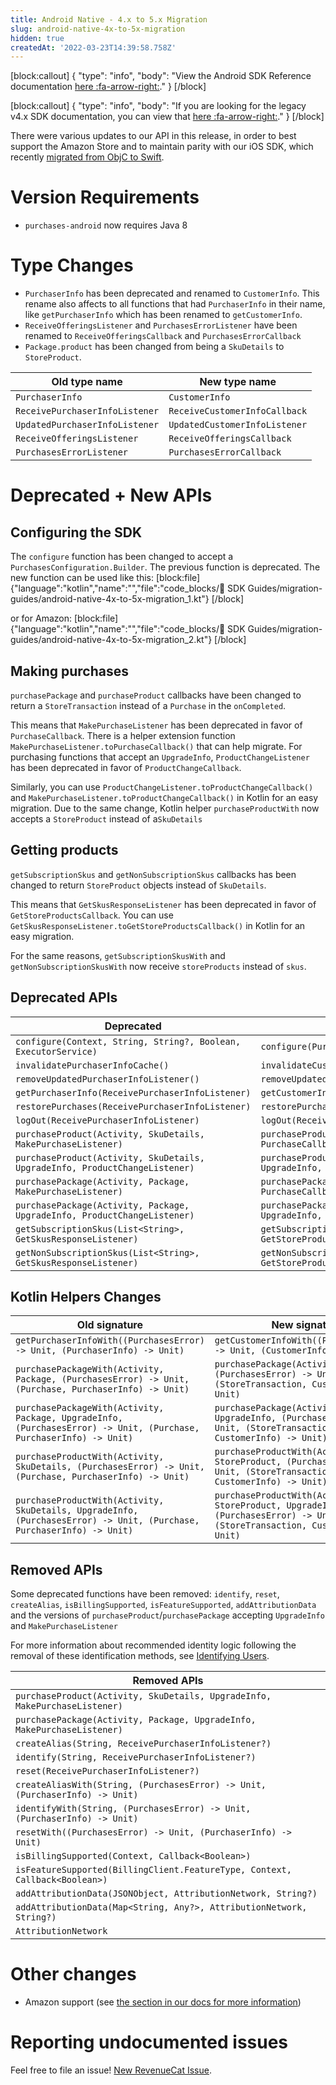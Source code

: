 ```yaml
---
title: Android Native - 4.x to 5.x Migration
slug: android-native-4x-to-5x-migration
hidden: true
createdAt: '2022-03-23T14:39:58.758Z'
---
```

[block:callout]
{
  "type": "info",
  "body": "View the Android SDK Reference documentation [here :fa-arrow-right:](https://sdk.revenuecat.com/android/index.html)."
}
[/block]

[block:callout]
{
  "type": "info",
  "body": "If you are looking for the legacy v4.x SDK documentation, you can view that [here :fa-arrow-right:](https://docs.revenuecat.com/v3.3/docs/)."
}
[/block]

There were various updates to our API in this release, in order to best support the Amazon Store and to maintain parity with our iOS SDK, which recently [migrated from ObjC to Swift](doc:ios-native-3x-to-4x-migration).

# Version Requirements

- `purchases-android` now requires Java 8

# Type Changes
- `PurchaserInfo` has been deprecated and renamed to `CustomerInfo`. This rename also affects to all functions that had `PurchaserInfo` in their name, like `getPurchaserInfo` which has been renamed to `getCustomerInfo`.
- `ReceiveOfferingsListener` and `PurchasesErrorListener` have been renamed to `ReceiveOfferingsCallback` and `PurchasesErrorCallback`
- `Package.product` has been changed from being a `SkuDetails` to `StoreProduct`.

| Old type name | New type name |
|------------|------|
| `PurchaserInfo` | `CustomerInfo` |
| `ReceivePurchaserInfoListener` | `ReceiveCustomerInfoCallback` |
| `UpdatedPurchaserInfoListener` | `UpdatedCustomerInfoListener` |
| `ReceiveOfferingsListener` | `ReceiveOfferingsCallback` |
| `PurchasesErrorListener` | `PurchasesErrorCallback` |

# Deprecated + New APIs

## Configuring the SDK

The `configure` function has been changed to accept a `PurchasesConfiguration.Builder`. The previous function is deprecated. The new function can be used like this:
[block:file]
{"language":"kotlin","name":"","file":"code_blocks/📘 SDK Guides/migration-guides/android-native-4x-to-5x-migration_1.kt"}
[/block]

or for Amazon:
[block:file]
{"language":"kotlin","name":"","file":"code_blocks/📘 SDK Guides/migration-guides/android-native-4x-to-5x-migration_2.kt"}
[/block]

## Making purchases
`purchasePackage` and `purchaseProduct` callbacks have been changed to return a `StoreTransaction` instead of a `Purchase` in the `onCompleted`.  

This means that `MakePurchaseListener` has been deprecated in favor of `PurchaseCallback`. There is a helper extension function `MakePurchaseListener.toPurchaseCallback()` that can help migrate. For purchasing functions that accept an `UpgradeInfo`, `ProductChangeListener` has been deprecated in favor of `ProductChangeCallback`.  

Similarly, you can use `ProductChangeListener.toProductChangeCallback()` and `MakePurchaseListener.toProductChangeCallback()` in Kotlin for an easy migration. Due to the same change, Kotlin helper `purchaseProductWith` now accepts a `StoreProduct` instead of a`SkuDetails`

## Getting products
`getSubscriptionSkus` and `getNonSubscriptionSkus` callbacks has been changed to return `StoreProduct` objects instead of `SkuDetails`. 

This means that `GetSkusResponseListener` has been deprecated in favor of `GetStoreProductsCallback`. You can use `GetSkusResponseListener.toGetStoreProductsCallback()` in Kotlin for an easy migration. 

For the same reasons, `getSubscriptionSkusWith` and `getNonSubscriptionSkusWith` now receive `storeProducts` instead of `skus`.

## Deprecated APIs
| Deprecated | New  |
|------------|------|
| `configure(Context, String, String?, Boolean, ExecutorService)` | `configure(PurchasesConfiguration)` |
| `invalidatePurchaserInfoCache()` | `invalidateCustomerInfoCache()` |
| `removeUpdatedPurchaserInfoListener()` | `removeUpdatedCustomerInfoListener()` |
| `getPurchaserInfo(ReceivePurchaserInfoListener)` | `getCustomerInfo(ReceiveCustomerInfoCallback)` |
| `restorePurchases(ReceivePurchaserInfoListener)` | `restorePurchases(ReceiveCustomerInfoCallback)` |
| `logOut(ReceivePurchaserInfoListener)` | `logOut(ReceiveCustomerInfoCallback)` |
| `purchaseProduct(Activity, SkuDetails, MakePurchaseListener)` | `purchaseProduct(Activity, StoreProduct, PurchaseCallback)` |
| `purchaseProduct(Activity, SkuDetails, UpgradeInfo, ProductChangeListener)` | `purchaseProduct(Activity, StoreProduct, UpgradeInfo, ProductChangeCallback)` |
| `purchasePackage(Activity, Package, MakePurchaseListener)` | `purchasePackage(Activity, Package, PurchaseCallback)` |
| `purchasePackage(Activity, Package, UpgradeInfo, ProductChangeListener)` | `purchasePackage(Activity, Package, UpgradeInfo, ProductChangeCallback)` |
| `getSubscriptionSkus(List<String>, GetSkusResponseListener)` | `getSubscriptionSkus(List<String>, GetStoreProductsCallback)` |
| `getNonSubscriptionSkus(List<String>, GetSkusResponseListener)` | `getNonSubscriptionSkus(List<String>, GetStoreProductsCallback)` |

## Kotlin Helpers Changes

| Old signature | New signature |
|---------------|---------------|
| `getPurchaserInfoWith((PurchasesError) -> Unit, (PurchaserInfo) -> Unit)` | `getCustomerInfoWith((PurchasesError) -> Unit, (CustomerInfo) -> Unit)` |
| `purchasePackageWith(Activity, Package, (PurchasesError) -> Unit, (Purchase, PurchaserInfo) -> Unit)` | `purchasePackage(Activity, Package, (PurchasesError) -> Unit, (StoreTransaction, CustomerInfo) -> Unit)` |
| `purchasePackageWith(Activity, Package, UpgradeInfo, (PurchasesError) -> Unit, (Purchase, PurchaserInfo) -> Unit)` | `purchasePackage(Activity, Package, UpgradeInfo, (PurchasesError) -> Unit, (StoreTransaction, CustomerInfo) -> Unit)` |
| `purchaseProductWith(Activity, SkuDetails, (PurchasesError) -> Unit, (Purchase, PurchaserInfo) -> Unit)` | `purchaseProductWith(Activity, StoreProduct, (PurchasesError) -> Unit, (StoreTransaction, CustomerInfo) -> Unit)` |
| `purchaseProductWith(Activity, SkuDetails, UpgradeInfo, (PurchasesError) -> Unit, (Purchase, PurchaserInfo) -> Unit)` | `purchaseProductWith(Activity, StoreProduct, UpgradeInfo, (PurchasesError) -> Unit, (StoreTransaction, CustomerInfo) -> Unit)` |

## Removed APIs
Some deprecated functions have been removed: `identify`, `reset`, `createAlias`, `isBillingSupported`, `isFeatureSupported`, `addAttributionData` and the versions of `purchaseProduct`/`purchasePackage` accepting `UpgradeInfo` and `MakePurchaseListener`

For more information about recommended identity logic following the removal of these identification methods, see [Identifying Users](doc:user-ids).

| Removed APIs |  
|---------------------------------------------------------------------------|
| `purchaseProduct(Activity, SkuDetails, UpgradeInfo, MakePurchaseListener)` |
| `purchasePackage(Activity, Package, UpgradeInfo, MakePurchaseListener)` |
| `createAlias(String, ReceivePurchaserInfoListener?)` |
| `identify(String, ReceivePurchaserInfoListener?)` |
| `reset(ReceivePurchaserInfoListener?)` |
| `createAliasWith(String, (PurchasesError) -> Unit, (PurchaserInfo) -> Unit)` |
| `identifyWith(String, (PurchasesError) -> Unit, (PurchaserInfo) -> Unit)` |
| `resetWith((PurchasesError) -> Unit, (PurchaserInfo) -> Unit)` |
| `isBillingSupported(Context, Callback<Boolean>)` |
| `isFeatureSupported(BillingClient.FeatureType, Context, Callback<Boolean>)` |
| `addAttributionData(JSONObject, AttributionNetwork, String?)` |
| `addAttributionData(Map<String, Any?>, AttributionNetwork, String?)` |
| `AttributionNetwork` |

# Other changes

- Amazon support (see [the section in our docs for more information](https://docs.revenuecat.com/docs/amazon-platform-resources))

# Reporting undocumented issues

Feel free to file an issue! [New RevenueCat Issue](https://github.com/RevenueCat/purchases-android/issues/new/).